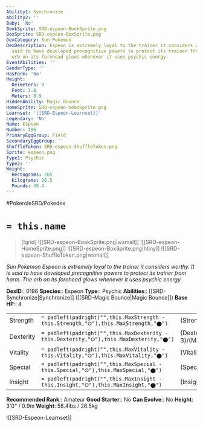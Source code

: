 ```yaml
---
Ability1: Synchronize
Ability2: ''
Baby: 'No'
BookSprite: SRD-espeon-BookSprite.png
BoxSprite: SRD-espeon-BoxSprite.png
DexCategory: Sun Pokemon
DexDescription: Espeon is extremely loyal to the trainer it considers worthy. It is
  said to have developed precognitive powers to protect its trainer from harm. The
  orb on its forehead glows whenever it uses psychic energy.
EventAbilities: ''
GenderType: ''
HasForm: 'No'
Height:
  Deimeters: 9
  Feet: 3.0
  Meters: 0.9
HiddenAbility: Magic Bounce
HomeSprite: SRD-espeon-HomeSprite.png
Learnset: '[[SRD-Espeon-Learnset]]'
Legendary: 'No'
Name: Espeon
Number: 196
PrimaryEggGroup: Field
SecondaryEggGroup: ''
ShuffleToken: SRD-espeon-ShuffleToken.png
Sprite: espeon.png
Type1: Psychic
Type2: ''
Weight:
  Hectograms: 265
  Kilograms: 26.5
  Pounds: 58.4
---
```


#PokeroleSRD/Pokedex

# `= this.name`

> [!grid]
> ![[SRD-espeon-BookSprite.png|wsmall]]
> ![[SRD-espeon-HomeSprite.png]]
> ![[SRD-espeon-BoxSprite.png|htiny]]
> ![[SRD-espeon-ShuffleToken.png|wsmall]]


*Sun Pokemon*
*Espeon is extremely loyal to the trainer it considers worthy. It is said to have developed precognitive powers to protect its trainer from harm. The orb on its forehead glows whenever it uses psychic energy.*

**DexID**:: 0196
**Species**:: Espeon
**Type**:: Psychic
**Abilities**:: [[SRD-Synchronize|Synchronize]] ([[SRD-Magic Bounce|Magic Bounce]])
**Base HP**:: 4

|           |                                                                                        |                                          |
| --------- | -------------------------------------------------------------------------------------- | ---------------------------------------- |
| Strength  | `= padleft(padright("",this.MaxStrength - this.Strength,"⭘"),this.MaxStrength,"⬤")`    | (Strength::2)/(MaxStrength::4)   |
| Dexterity | `= padleft(padright("",this.MaxDexterity - this.Dexterity,"⭘"),this.MaxDexterity,"⬤")` | (Dexterity:: 3)/(MaxDexterity::6) |
| Vitality  | `= padleft(padright("",this.MaxVitality - this.Vitality,"⭘"),this.MaxVitality,"⬤")`    | (Vitality::2)/(MaxVitality::4)   |
| Special   | `= padleft(padright("",this.MaxSpecial - this.Special,"⭘"),this.MaxSpecial,"⬤")`       | (Special::3)/(MaxSpecial::7)     |
| Insight   | `= padleft(padright("",this.MaxInsight - this.Insight,"⭘"),this.MaxInsight,"⬤")`       | (Insight::3)/(MaxInsight::6)     |


**Recommended Rank**:: Amateur
**Good Starter**:: No
**Can Evolve**:: No
**Height**: 3'0" / 0.9m
**Weight**: 58.4lbs / 26.5kg

![[SRD-Espeon-Learnset]]